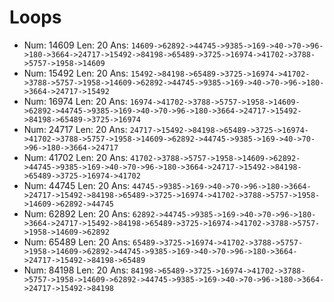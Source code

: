# Loops

- Num: 14609 Len: 20 Ans: `14609->62892->44745->9385->169->40->70->96->180->3664->24717->15492->84198->65489->3725->16974->41702->3788->5757->1958->14609`
- Num: 15492 Len: 20 Ans: `15492->84198->65489->3725->16974->41702->3788->5757->1958->14609->62892->44745->9385->169->40->70->96->180->3664->24717->15492`
- Num: 16974 Len: 20 Ans: `16974->41702->3788->5757->1958->14609->62892->44745->9385->169->40->70->96->180->3664->24717->15492->84198->65489->3725->16974`
- Num: 24717 Len: 20 Ans: `24717->15492->84198->65489->3725->16974->41702->3788->5757->1958->14609->62892->44745->9385->169->40->70->96->180->3664->24717`
- Num: 41702 Len: 20 Ans: `41702->3788->5757->1958->14609->62892->44745->9385->169->40->70->96->180->3664->24717->15492->84198->65489->3725->16974->41702`
- Num: 44745 Len: 20 Ans: `44745->9385->169->40->70->96->180->3664->24717->15492->84198->65489->3725->16974->41702->3788->5757->1958->14609->62892->44745`
- Num: 62892 Len: 20 Ans: `62892->44745->9385->169->40->70->96->180->3664->24717->15492->84198->65489->3725->16974->41702->3788->5757->1958->14609->62892`
- Num: 65489 Len: 20 Ans: `65489->3725->16974->41702->3788->5757->1958->14609->62892->44745->9385->169->40->70->96->180->3664->24717->15492->84198->65489`
- Num: 84198 Len: 20 Ans: `84198->65489->3725->16974->41702->3788->5757->1958->14609->62892->44745->9385->169->40->70->96->180->3664->24717->15492->84198`
